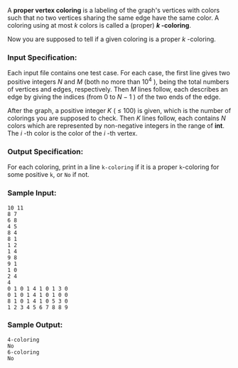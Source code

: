 <!-- Title
Vertex Coloring (25)
-->
A **proper vertex coloring** is a labeling of the graph's vertices with colors
such that no two vertices sharing the same edge have the same color. A
coloring using at most $k$ colors is called a (proper) **$k$ -coloring**.

Now you are supposed to tell if a given coloring is a proper $k$ -coloring.

### Input Specification:

Each input file contains one test case. For each case, the first line gives
two positive integers $N$ and $M$ (both no more than $10^4$ ), being the total
numbers of vertices and edges, respectively. Then $M$ lines follow, each
describes an edge by giving the indices (from 0 to $N-1$ ) of the two ends of
the edge.

After the graph, a positive integer $K$ ( $\le$ 100) is given, which is the
number of colorings you are supposed to check. Then $K$ lines follow, each
contains $N$ colors which are represented by non-negative integers in the
range of **int**. The $i$ -th color is the color of the $i$ -th vertex.

### Output Specification:

For each coloring, print in a line `k-coloring` if it is a proper `k`-coloring
for some positive `k`, or `No` if not.

### Sample Input:

    
    
    10 11
    8 7
    6 8
    4 5
    8 4
    8 1
    1 2
    1 4
    9 8
    9 1
    1 0
    2 4
    4
    0 1 0 1 4 1 0 1 3 0
    0 1 0 1 4 1 0 1 0 0
    8 1 0 1 4 1 0 5 3 0
    1 2 3 4 5 6 7 8 8 9
    

### Sample Output:

    
    
    4-coloring
    No
    6-coloring
    No
    

